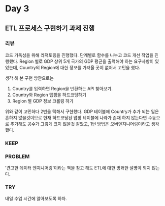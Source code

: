 # Day 3

## ETL 프로세스 구현하기 과제 진행

### 리뷰

코드 가독성을 위해 리팩토링을 진행했다.
단계별로 함수를 나누고 코드 개선 작업을 진행했다.
Region 별로 GDP 상위 5개 국가의 GDP 평균을 출력해야 하는 요구사항이 있었는데, Country의 Region에 대한
정보를 가져올 곳이 없어서 고민을 했다.

생각 해 본 구현 방안으로는

1. Country를 입력하면 Region을 반환하는 API 찾아보기.
2. Country와 Region 맵핑을 하드코딩하기
3. Region 별 GDP 정보 크롤링 하기

위와 같이 고민하다 2번을 택해서 구현했다. GDP 테이블에 Country가 추가 되는 일은 흔하지 않을것이므로
현재 하드코딩된 맵핑 테이블에 나라가 존재 하지 않는다면 수동으로 추가해도 공수가 그렇게 크지 않을것 같았고, 1번 방법은
오버엔지니어링이라고 생각했다.

### KEEP

### PROBLEM

'견고한 데이터 엔지니어링'이라는 책을 참고 해도 ETL에 대한 명쾌한 설명이 되지 않는다.

### TRY

내일 수업 시간에 알아보도록 하자.
